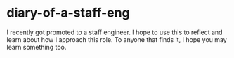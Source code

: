 # diary-of-a-staff-eng
I recently got promoted to a staff engineer. I hope to use this to reflect and learn about how I approach this role. To anyone that finds it, I hope you may learn something too.
